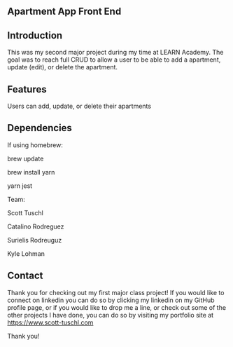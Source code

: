 ## Apartment App Front End

## Introduction

This was my second major project during my time at LEARN Academy.  The goal was to reach full CRUD to allow a user to be able to add a apartment, update (edit), or delete the apartment.

## Features

Users can add, update, or delete their apartments

## Dependencies

If using homebrew:

brew update

brew install yarn

yarn jest

Team:

Scott Tuschl

Catalino Rodreguez 

Surielis Rodreuguz

Kyle Lohman 

## Contact

Thank you for checking out my first major class project!  If you would like to connect on linkedin you can do so by clicking my linkedin on my GitHub profile page, or if you would like to drop me a line, or check out some of the other projects I have done, you can do so by visiting my portfolio site at https://www.scott-tuschl.com

Thank you!
